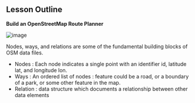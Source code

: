 ## Lesson Outline

**Build an OpenStreetMap Route Planner**

![image](https://user-images.githubusercontent.com/20908007/175277900-3e1d9439-49c5-46ec-80e3-5c0e8b63a263.png)

 Nodes, ways, and relations are some of the fundamental building blocks of OSM data files. 

 * Nodes : Each node indicates a single point with an identifier id, latitude lat, and longitude lon.
 * Ways : An ordered list of nodes : feature could be a road, or a boundary of a park, or some other feature in the map.
 * Relation : data structure which documents a relationship between other data elements
